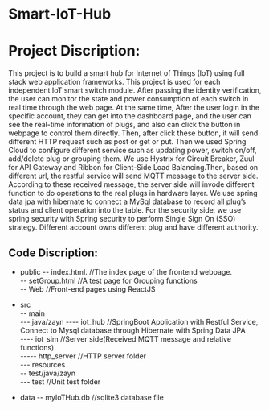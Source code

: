 # Smart-IoT-Hub
Project Discription:
====
This project is to build a smart hub for Internet of Things (IoT) using full stack web application frameworks. This project is used for each independent IoT smart switch module. After passing the identity verification, the user can monitor the state and power consumption of each switch in real time through the web page. At the same time, After the user login in the specific account, they can get into the dashboard page, and the user can see the real-time information of plugs, and also can click the button in webpage to control them directly.  Then, after click these button, it will send different HTTP request such as post or get or put. Then we used Spring Cloud to configure different service such as updating power, switch on/off, add/delete plug or grouping them. We use Hystrix for Circuit Breaker, Zuul for API Gateway and Ribbon for Client-Side Load Balancing.Then, based on different url, the restful service will send MQTT message to the server side. According to these received message, the server side will invode different function to do operations to the real plugs in hardware layer. 
We use spring data jpa with hibernate to connect a MySql database to record all plug’s status and client operation into the table.
For the security side, we use spring security with Spring security to perform Single Sign On (SSO) strategy. Different account owns different plug and have different authority.

Code Discription:
----

- public
 -- index.html.               //The index page of the frontend webpage.  
 -- setGroup.html             //A test page for Grouping functions  
 -- Web                     //Front-end pages using ReactJS  
- src  
 -- main  
  --- java/zayn
    ---- iot_hub          //SpringBoot Application with Restful Service, Connect to Mysql database through Hibernate with Spring Data JPA  
    ---- iot_sim          //Server side(Received MQTT message and relative functions)  
     ----- http_server  //HTTP server folder  
  --- resources  
 -- test/java/zayn  
  --- test                     //Unit test folder  

- data 
  -- myIoTHub.db         //sqlite3 database file
